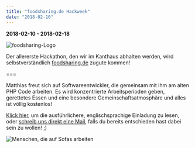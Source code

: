 ```yaml
---
title: "foodsharing.de Hackweek"
date: "2018-02-10"
---
```


**2018-02-10 - 2018-02-18**

![foodsharing-Logo](/pics/foodsharinglogo_positiv.png)

Der allererste Hackathon, den wir im Kanthaus abhalten werden, wird selbstverständlich [foodsharing.de](https://foodsharing.de) zugute kommen!

===

Matthias freut sich auf Softwareentwickler, die gemeinsam mit ihm am alten PHP Code arbeiten. Es wird konzentrierte Arbeitsperioden geben, gerettetes Essen und eine besondere Gemeinschaftsatmosphäre und alles ist völlig kostenlos!

[Klick hier](https://yunity.org/en/events/2018-02-10-fsde-hackweek), um die ausführlichere, englischsprachige Einladung zu lesen, oder [schreib uns direkt eine Mail](mailto:hello@kanthaus.online), falls du bereits entschieden hast dabei sein zu wollen! ;)

![Menschen, die auf Sofas arbeiten](/pics/onSofaWork.jpg)
